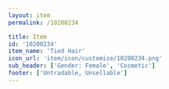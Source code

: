 ```yaml
---
layout: item
permalink: /10200234

title: Item
id: '10200234'
item_name: 'Tied Hair'
icon_url: 'item/icon/customize/10200234.png'
sub_header: ['Gender: Female', 'Cosmetic']
footer: ['Untradable, Unsellable']
---
```


